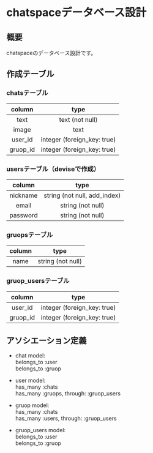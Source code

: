 # chatspaceデータベース設計

## 概要
chatspaceのデータベース設計です。

## 作成テーブル

### chatsテーブル

|column|type|
|:--:|:----:|
|text|text (not null)|
|image|text|
|user_id|integer (foreign_key: true)|
|gruop_id|integer (foreign_key: true)|

### usersテーブル（deviseで作成）

|column|type|
|:--:|:----:|
|nickname|string (not null, add_index)|
|email|string (not null)|
|password|string (not null)|

### gruopsテーブル

|column|type|
|:--:|:----:|
|name|string (not null)|

### gruop_usersテーブル

|column|type|
|:--:|:----:|
|user_id|integer (foreign_key: true)|
|gruop_id|integer (foreign_key: true)|

## アソシエーション定義
* chat model:  
belongs_to :user  
belongs_to :gruop

* user model:  
has_many :chats  
has_many :gruops, through: :gruop_users

* gruop model:  
has_many :chats  
has_many :users, through: :gruop_users

* gruop_users model:  
belongs_to :user  
belongs_to :gruop
